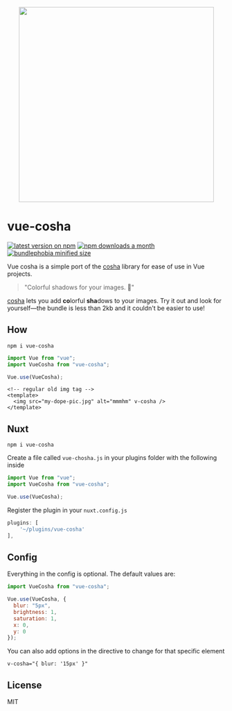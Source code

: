 <p align="center">
    <img src="sample.jpg" width="450">
</p>

# vue-cosha

[![latest version on npm](https://img.shields.io/npm/v/vue-cosha)](https://www.npmjs.com/package/vue-cosha) [![npm downloads a month](https://img.shields.io/npm/dm/vue-cosha)](https://www.npmjs.com/package/vue-cosha) [![bundlephobia minified size](https://badgen.net/bundlephobia/min/vue-cosha)](https://bundlephobia.com/result?p=vue-cosha@0.1.1)

Vue cosha is a simple port of the [cosha](https://github.com/robinloeffel/cosha) library for ease of use in Vue projects.

> "Colorful shadows for your images. 🎨"

[cosha](https://npm.robinloeffel.ch/cosha) lets you add **co**lorful **sha**dows to your images. Try it out and look for yourself—the bundle is less than 2kb and it couldn't be easier to use!

## How

```
npm i vue-cosha
```

```js
import Vue from "vue";
import VueCosha from "vue-cosha";

Vue.use(VueCosha);
```

```vue
<!-- regular old img tag -->
<template>
  <img src="my-dope-pic.jpg" alt="mmmhm" v-cosha />
</template>
```

## Nuxt

```
npm i vue-cosha
```

Create a file called `vue-chosha.js` in your plugins folder with the following inside

```js
import Vue from "vue";
import VueCosha from "vue-cosha";

Vue.use(VueCosha);
```

Register the plugin in your `nuxt.config.js`

```js
plugins: [
    '~/plugins/vue-cosha'
],
```

## Config

Everything in the config is optional. The default values are:

```js
import VueCosha from "vue-cosha";

Vue.use(VueCosha, {
  blur: "5px",
  brightness: 1,
  saturation: 1,
  x: 0,
  y: 0
});
```

You can also add options in the directive to change for that specific element

```vue
v-cosha="{ blur: '15px' }"
```

## License

MIT
